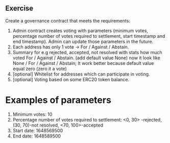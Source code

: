 ## Exercise

Create a governance contract that meets the requirements:

1. Admin contract creates voting with parameters (minimum votes, percentage number of votes required to settlement, start timestamp and end timestamp). Admin can update those parameters in the future.
2. Each address has only 1 vote -> For / Against / Abstain.
3. Summary for e.g rejected, accepted, not resolved with stats how much voted For / Against / Abstain. (add default value None) now it look like None / For / Against / Abstain; It work better because default value equal zero (zero it a vote)
4. [optional] Whitelist for addresses which can participate in voting.
5. [optional] Voting based on some ERC20 token balance.

# Examples of parameters

1. Minimum votes: 10
2. Percentage number of votes required to settlement: <0, 30> -rejected, (30, 70)-not resolved, <70, 100>-accepted
3. Start date: 1648569500
4. End date: 1648589500